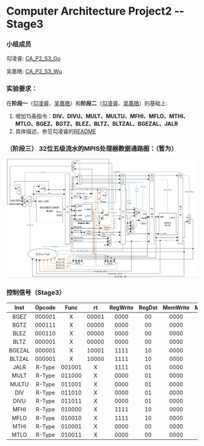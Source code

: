 # Computer Architecture Project2 -- Stage3

### 小组成员
勾凌睿: [CA_P2_S3_Go](https://github.com/Lingrui98/CA_P2_S3_Go)

吴嘉皓: [CA_P2_S3_Wu](https://github.com/framywhale/CA_P2_S3_Wu)

### 实验要求：
在**阶段一**（[勾凌睿](https://github.com/Lingrui98/CA_P2_S1)、[吴嘉皓](https://github.com/framywhale/CA-Project02_Stage01)）和**阶段二**（[勾凌睿](https://github.com/Lingrui98/CA_P2_S2_Go)、[吴嘉皓](https://github.com/framywhale/CA_P2_S3_Wu)）的基础上:

1. 增加15条指令：**DIV、DIVU、MULT、MULTU、MFHI、MFLO、MTHI、MTLO、BGEZ、BGTZ、BLEZ、BLTZ、BLTZAL、BGEZAL、JALR**
2. 具体描述，参见勾凌睿的[README](https://github.com/Lingrui98/CA_P2_S3_Go)

### （阶段三） 32位五级流水的MPIS处理器数据通路图：（暂为）

![Datapath_version2.3](https://github.com/framywhale/CA_P2_S3_Wu/blob/master/Datapath_version2.3.PNG)

### 控制信号（Stage3）

| Inst  | Opcode |  Func  | rt    | RegWrite | RegDst | MemWrite| MemEn |MemToReg| ALUSrcA | ALUSrcB|PCSrc|JSrc | ALUOp |MULT|DIV|MFHL|MTHL|
|:-:    | :-:    |:-:     |:-:    |:-:       |:-:     | :-:     |:-:    |:-:     |:-:      |:-:     |:-:  |:-:  |:-:    |:-:|:-:|:-:|:-:|
| BGEZ  | 000001 |    X   | 00001 |   0000   |   00   |   0000  |   0   |   0    |    00   |   00   |  10 |  0  |  0000 |00 |00 |00 |00|
| BGTZ  | 000111 |    X   | 00000 |   0000   |   00   |   0000  |   0   |   0    |    00   |   00   |  10 |  0  |  0000 |00 |00 |00 |00|
| BLEZ  | 000110 |    X   | 00000 |   0000   |   00   |   0000  |   0   |   0    |    00   |   00   |  10 |  0  |  0000 |00 |00 |00 |00|
| BLTZ  | 000001 |    X   | 00000 |   0000   |   00   |   0000  |   0   |   0    |    00   |   00   |  10 |  0  |  0000 |00 |00 |00 |00|
| BGEZAL| 000001 |    X   | 10001 |   1111   |   10   |   0000  |   0   |   0    |    00   |   00   |  10 |  0  |  0000 |00 |00 |00 |00|
| BLTZAL| 000001 |    X   | 10000 |   1111   |   10   |   0000  |   0   |   0    |    00   |   00   |  10 |  0  |  0000 |00 |00 |00 |00|
| JALR  | R-Type | 001001 |   X   |   1111   |   01   |   0000  |   0   |   0    |    00   |   00   |  01 |  1  |  0000 |00 |00 |00 |00|
| MULT  | R-Type | 011000 |   X   |   0000   |   01   |   0000  |   0   |   0    |    00   |   00   |  00 |  0  |  0000 |01 |00 |00 |00|
| MULTU | R-Type | 011001 |   X   |   0000   |   01   |   0000  |   0   |   0    |    00   |   00   |  00 |  0  |  0000 |10 |00 |00 |00|
| DIV   | R-Type | 011010 |   X   |   0000   |   01   |   0000  |   0   |   0    |    00   |   00   |  00 |  0  |  0000 |00 |01 |00 |00|
| DIVU  | R-Type | 011011 |   X   |   0000   |   01   |   0000  |   0   |   0    |    00   |   00   |  00 |  0  |  0000 |00 |10 |00 |00|
| MFHI  | R-Type | 010000 |   X   |   1111   |   10   |   0000  |   0   |   0    |    00   |   00   |  00 |  0  |  0000 |00 |00 |10 |00|
| MFLO  | R-Type | 010010 |   X   |   1111   |   10   |   0000  |   0   |   0    |    00   |   00   |  00 |  0  |  0000 |00 |00 |01 |00|
| MTHI  | R-Type | 010001 |   X   |   0000   |   00   |   0000  |   0   |   0    |    00   |   00   |  00 |  0  |  0000 |00 |00 |00 |01|
| MTLO  | R-Type | 010011 |   X   |   0000   |   00   |   0000  |   0   |   0    |    00   |   00   |  00 |  0  |  0000 |00 |00 |00 |10|
